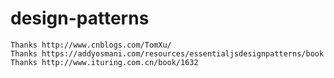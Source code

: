# design-patterns

	Thanks http://www.cnblogs.com/TomXu/
	Thanks https://addyosmani.com/resources/essentialjsdesignpatterns/book
	Thanks http://www.ituring.com.cn/book/1632